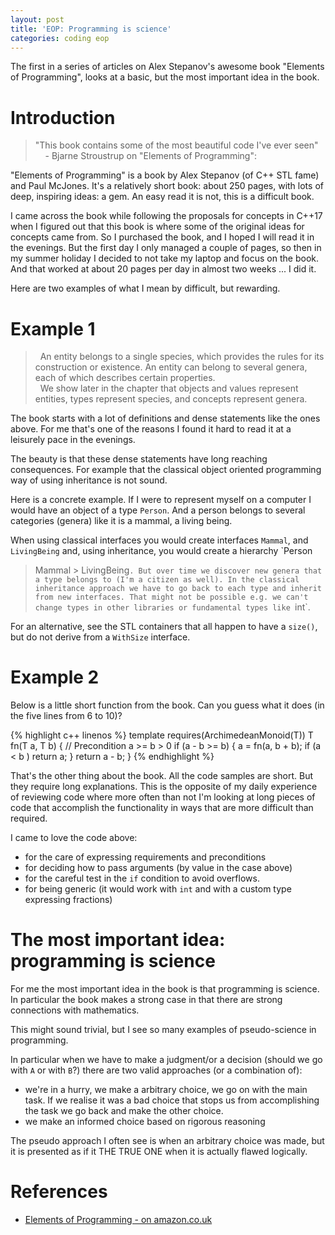 ```yaml
---
layout: post
title: 'EOP: Programming is science'
categories: coding eop
---
```


The first in a series of articles on Alex Stepanov's awesome book "Elements of
Programming", looks at a basic, but the most important idea in the book.


# Introduction

> "This book contains some of the most beautiful code I've ever seen"<br/>
> &nbsp; &nbsp; - Bjarne Stroustrup on "Elements of Programming":

"Elements of Programming" is a book by Alex Stepanov (of C++ STL fame) and Paul
McJones. It's a relatively short book: about 250 pages, with lots of deep,
inspiring ideas: a gem. An easy read it is not, this is a difficult book.

I came across the book while following the proposals for concepts in C++17 when
I figured out that this book is where some of the original ideas for concepts
came from. So I purchased the book, and I hoped I will read it in the evenings.
But the first day I only managed a couple of pages, so then in my summer
holiday I decided to not take my laptop and focus on the book. And that worked
at about 20 pages per day in almost two weeks ... I did it.

Here are two examples of what I mean by difficult, but rewarding.

# Example 1

>  &nbsp; An entity belongs to a single species, which provides the rules for its
> construction or existence. An entity can belong to several genera, each of
> which describes certain properties.<br/>
>  &nbsp; We show later in the chapter that objects and values represent entities,
> types represent species, and concepts represent genera.

The book starts with a lot of definitions and dense statements like the ones
above. For me that's one of the reasons I found it hard to read it at a
leisurely pace in the evenings.

The beauty is that these dense statements have long reaching consequences. For
example that the classical object oriented programming way of using inheritance
is not sound.

Here is a concrete example. If I were to represent myself on a computer I would
have an object of a type `Person`. And a person belongs to several categories
(genera) like it is a mammal, a living being.

When using classical interfaces you would create interfaces `Mammal`, and
`LivingBeing` and, using inheritance, you would create a hierarchy `Person
> Mammal > LivingBeing`. But over time we discover new genera that a type
belongs to (I'm a citizen as well). In the classical inheritance approach we
have to go back to each type and inherit from new interfaces. That might not be
possible e.g. we can't change types in other libraries or fundamental types
like `int`.

For an alternative, see the STL containers that all happen to have a `size()`,
but do not derive from a `WithSize` interface.

# Example 2

Below is a little short function from the book. Can you guess what it does (in
the five lines from 6 to 10)?

{% highlight c++ linenos %}
template<typename T>
  requires(ArchimedeanMonoid(T))
T fn(T a, T b)
{
  // Precondition a >= b > 0
  if (a - b >= b) {
    a = fn(a, b + b);
    if (a < b ) return a;
  }
  return a - b;
}
{% endhighlight %}

That's the other thing about the book. All the code samples are short. But they
require long explanations. This is the opposite of my daily experience
of reviewing code where more often than not I'm looking at long pieces of code
that accomplish the functionality in ways that are more difficult than
required.

I came to love the code above:

- for the care of expressing requirements and preconditions
- for deciding how to pass arguments (by value in the case above)
- for the careful test in the `if` condition to avoid overflows.
- for being generic (it would work with `int` and with a custom type expressing
  fractions)


# The most important idea: programming is science

For me the most important idea in the book is that programming is science. In
particular the book makes a strong case in that there are strong connections
with mathematics.

This might sound trivial, but I see so many examples of pseudo-science in
programming.

In particular when we have to make a judgment/or a decision (should we go with
`A` or with `B`?) there are two valid approaches (or a combination of):

- we're in a hurry, we make a arbitrary choice, we go on with the main task. If
  we realise it was a bad choice that stops us from accomplishing the task we go
  back and make the other choice.
- we make an informed choice based on rigorous reasoning

The pseudo approach I often see is when an arbitrary choice was made, but it is
presented as if it THE TRUE ONE when it is actually flawed logically.

# References

- [Elements of Programming - on amazon.co.uk][eop-amz]

[eop-amz]: https://www.amazon.co.uk/d/cka/Elements-Programming-Alexander-Stepanov/032163537X

